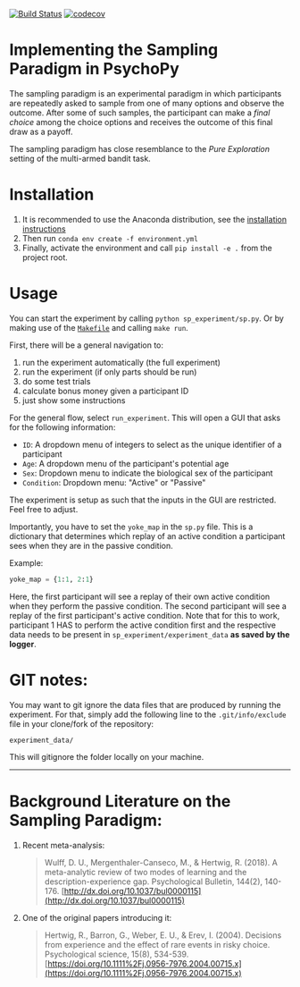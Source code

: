 [![Build Status](https://travis-ci.org/sappelhoff/sp_experiment.svg?branch=master)](https://travis-ci.org/sappelhoff/sp_experiment)
[![codecov](https://codecov.io/gh/sappelhoff/sp_experiment/branch/master/graph/badge.svg)](https://codecov.io/gh/sappelhoff/sp_experiment)

# Implementing the Sampling Paradigm in PsychoPy

The sampling paradigm is an experimental paradigm in which participants are
repeatedly asked to sample from one of many options and observe the outcome.
After some of such samples, the participant can make a *final choice* among the
choice options and receives the outcome of this final draw as a payoff.

The sampling paradigm has close resemblance to the *Pure Exploration* setting
of the multi-armed bandit task.

# Installation

1. It is recommended to use the Anaconda distribution, see the
[installation instructions](http://docs.continuum.io/anaconda/install/)
2. Then run `conda env create -f environment.yml`
3. Finally, activate the environment and call `pip install -e .` from the
   project root.

# Usage

You can start the experiment by calling `python sp_experiment/sp.py`. Or by
making use of the [`Makefile`](https://github.com/sappelhoff/sp_experiment/blob/master/Makefile)
and calling `make run`.

First, there will be a general navigation to:

1. run the experiment automatically (the full experiment)
1. run the experiment (if only parts should be run)
1. do some test trials
1. calculate bonus money given a participant ID
1. just show some instructions

For the general flow, select `run_experiment`. This will open a GUI that asks
for the following information:

- `ID`: A dropdown menu of integers to select as the unique identifier of a
  participant
- `Age`: A dropdown menu of the participant's potential age
- `Sex`: Dropdown menu to indicate the biological sex of the participant
- `Condition`: Dropdown menu: "Active" or "Passive"

 The experiment is setup as such that the inputs in the GUI are restricted.
 Feel free to adjust.

 Importantly, you have to set the `yoke_map` in the `sp.py` file. This is a
 dictionary that determines which replay of an active condition a participant
 sees when they are in the passive condition.

 Example:
 ```python
yoke_map = {1:1, 2:1}

 ```

Here, the first participant will see a replay of their own active condition
when they perform the passive condition. The second participant will see a
replay of the first participant's active condition. Note that for this to work,
participant 1 HAS to perform the active condition first and the respective data
needs to be present in `sp_experiment/experiment_data` **as saved by the
logger**.

# GIT notes:

You may want to git ignore the data files that are produced by running the
experiment. For that, simply add the following line to the `.git/info/exclude`
file in your clone/fork of the repository:

`experiment_data/`

This will gitignore the folder locally on your machine.

---
# Background Literature on the Sampling Paradigm:

1. Recent meta-analysis:
   > Wulff, D. U., Mergenthaler-Canseco, M., & Hertwig, R. (2018). A
   meta-analytic review of two modes of learning and the description-experience
   gap. Psychological Bulletin, 144(2), 140-176.
   [http://dx.doi.org/10.1037/bul0000115](http://dx.doi.org/10.1037/bul0000115)

2. One of the original papers introducing it:
   > Hertwig, R., Barron, G., Weber, E. U., & Erev, I. (2004). Decisions from
   experience and the effect of rare events in risky choice. Psychological
   science, 15(8), 534-539. [https://doi.org/10.1111%2Fj.0956-7976.2004.00715.x](https://doi.org/10.1111%2Fj.0956-7976.2004.00715.x)
